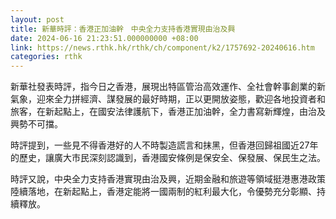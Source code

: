 ```yaml
---
layout: post
title: 新華時評：香港正加油幹　中央全力支持香港實現由治及興
date: 2024-06-16 21:23:51.000000000 +08:00
link: https://news.rthk.hk/rthk/ch/component/k2/1757692-20240616.htm
categories: rthk
---
```


新華社發表時評，指今日之香港，展現出特區管治高效運作、全社會幹事創業的新氣象，迎來全力拼經濟、謀發展的最好時期，正以更開放姿態，歡迎各地投資者和旅客，在新起點上，在國安法律護航下，香港正加油幹，全力書寫新輝煌，由治及興勢不可擋。

時評提到，一些見不得香港好的人不時製造謊言和抹黑，但香港回歸祖國近27年的歷史，讓廣大市民深刻認識到，香港國安條例是保安全、保發展、保民生之法。

時評又說，中央全力支持香港實現由治及興，近期金融和旅遊等領域挺港惠港政策陸續落地，在新起點上，香港定能將一國兩制的紅利最大化，令優勢充分彰顯、持續釋放。
